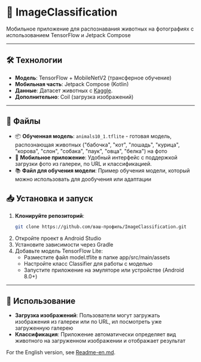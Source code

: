 # 🐾 ImageClassification

Мобильное приложение для распознавания животных на фотографиях с использованием TensorFlow и Jetpack Compose

---

## 🛠 Технологии
- **Модель**: TensorFlow + MobileNetV2 (трансферное обучение)
- **Мобильная часть**: Jetpack Compose (Kotlin)
- **Данные**: Датасет животных с [Kaggle](https://www.kaggle.com/datasets/alessiocorrado99/animals10). 
- **Дополнительно**: Coil (загрузка изображений)

---

## 📁 Файлы
- 📦 **Обученная модель**: `animals10_1.tflite` - готовая модель, распознающая животных ("бабочка", "кот", "лошадь", "курица", "корова",
            "слон", "собака", "паук", "овца", "белка") на фото
- 📱 **Мобильное приложение**: Удобный интерфейс с поддержкой загрузки фото из галереи, по URL и классификацией. 
- 📚 **Файл для обучения модели**: Пример обучения модели, который можно использовать для дообучения или адаптации

## 📥 Установка и запуск
1. **Клонируйте репозиторий**:
   ```bash
   git clone https://github.com/ваш-профиль/ImageClassification.git
2. Откройте проект в Android Studio
3. Установите зависимости через Gradle
4. Добавьте модель TensorFlow Lite:
   - Разместите файл model.tflite в папке app/src/main/assets
   - Настройте класс Classifier для работы с моделью
   - Запустите приложение на эмуляторе или устройстве (Android 8.0+) 

---
## 📸 Использование
- **Загрузка изображений**: Пользователи могут загружать изображения из галереи или по URL, ил посмотреть уже загруженную галерею
- **Классификация**: Приложение автоматически определяет вид животного на загруженном изображении и отображает результат      

For the English version, see [Readme-en.md](Readme-en.md).